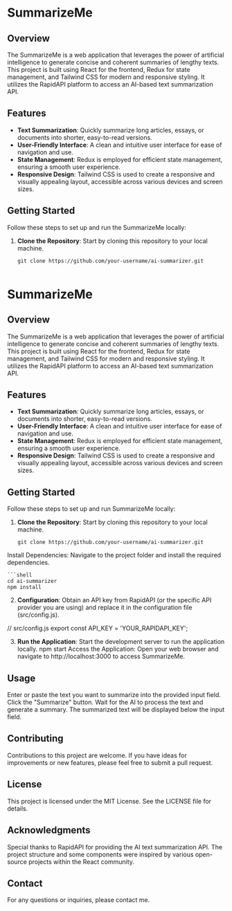 # SummarizeMe

## Overview

The SummarizeMe is a web application that leverages the power of artificial intelligence to generate concise and coherent summaries of lengthy texts. This project is built using React for the frontend, Redux for state management, and Tailwind CSS for modern and responsive styling. It utilizes the RapidAPI platform to access an AI-based text summarization API.

## Features

- **Text Summarization**: Quickly summarize long articles, essays, or documents into shorter, easy-to-read versions.
- **User-Friendly Interface**: A clean and intuitive user interface for ease of navigation and use.
- **State Management**: Redux is employed for efficient state management, ensuring a smooth user experience.
- **Responsive Design**: Tailwind CSS is used to create a responsive and visually appealing layout, accessible across various devices and screen sizes.

## Getting Started

Follow these steps to set up and run the SummarizeMe locally:

1. **Clone the Repository**: Start by cloning this repository to your local machine.

   ```shell
   git clone https://github.com/your-username/ai-summarizer.git


# SummarizeMe

## Overview

The SummarizeMe is a web application that leverages the power of artificial intelligence to generate concise and coherent summaries of lengthy texts. This project is built using React for the frontend, Redux for state management, and Tailwind CSS for modern and responsive styling. It utilizes the RapidAPI platform to access an AI-based text summarization API.

## Features

- **Text Summarization**: Quickly summarize long articles, essays, or documents into shorter, easy-to-read versions.
- **User-Friendly Interface**: A clean and intuitive user interface for ease of navigation and use.
- **State Management**: Redux is employed for efficient state management, ensuring a smooth user experience.
- **Responsive Design**: Tailwind CSS is used to create a responsive and visually appealing layout, accessible across various devices and screen sizes.

## Getting Started

Follow these steps to set up and run SummarizeMe locally:

1. **Clone the Repository**: Start by cloning this repository to your local machine.

   ```shell
   git clone https://github.com/your-username/ai-summarizer.git

Install Dependencies: Navigate to the project folder and install the required dependencies.

    ```shell
    cd ai-summarizer
    npm install

2. **Configuration**: Obtain an API key from RapidAPI (or the specific API provider you are using) and replace it in the configuration file (src/config.js).

// src/config.js
export const API_KEY = 'YOUR_RAPIDAPI_KEY';

3.  **Run the Application**: Start the development server to run the application locally.
npm start
Access the Application: Open your web browser and navigate to http://localhost:3000 to access SummarizeMe.

## Usage
Enter or paste the text you want to summarize into the provided input field.
Click the "Summarize" button.
Wait for the AI to process the text and generate a summary.
The summarized text will be displayed below the input field.


## Contributing
Contributions to this project are welcome. If you have ideas for improvements or new features, please feel free to submit a pull request.

## License
This project is licensed under the MIT License. See the LICENSE file for details.

## Acknowledgments
Special thanks to RapidAPI for providing the AI text summarization API.
The project structure and some components were inspired by various open-source projects within the React community.

## Contact
For any questions or inquiries, please contact me.




